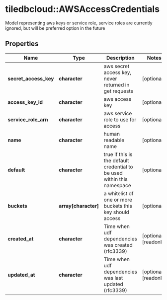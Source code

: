 # tiledbcloud::AWSAccessCredentials

Model representing aws keys or service role, service roles are currently ignored, but will be preferred option in the future
## Properties
Name | Type | Description | Notes
------------ | ------------- | ------------- | -------------
**secret_access_key** | **character** | aws secret access key, never returned in get requests | [optional] 
**access_key_id** | **character** | aws access key | [optional] 
**service_role_arn** | **character** | aws service role to use for access | [optional] 
**name** | **character** | human readable name | [optional] 
**default** | **character** | true if this is the default credential to be used within this namespace | [optional] 
**buckets** | **array[character]** | a whitelist of one or more buckets this key should access | [optional] 
**created_at** | **character** | Time when udf dependencies was created (rfc3339) | [optional] [readonly] 
**updated_at** | **character** | Time when udf dependencies was last updated (rfc3339) | [optional] [readonly] 


